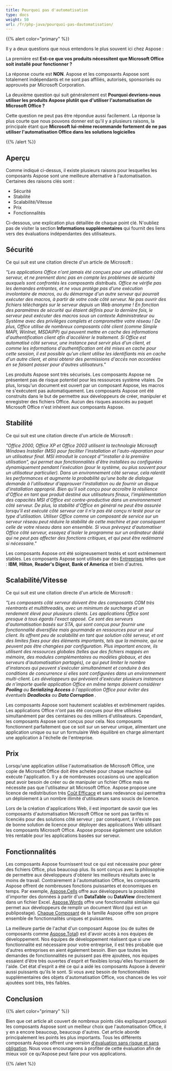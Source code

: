 ```yaml
---
title: Pourquoi pas d'automatisation
type: docs
weight: 50
url: /fr/php-java/pourquoi-pas-dautomatisation/
---
```


{{% alert color="primary" %}} 

Il y a deux questions que nous entendons le plus souvent ici chez Aspose : 


La première est **Est-ce que vos produits nécessitent que Microsoft Office soit installé pour fonctionner ?** 


La réponse courte est **NON**. Aspose et les composants Aspose sont totalement indépendants et ne sont pas affiliés, autorisés, sponsorisés ou approuvés par Microsoft Corporation. 


La deuxième question qui suit généralement est **Pourquoi devrions-nous utiliser les produits Aspose plutôt que d'utiliser l'automatisation de Microsoft Office ?** 


Cette question ne peut pas être répondue aussi facilement. La réponse la plus courte que nous pouvons donner est qu'il y a plusieurs raisons, la principale étant que **Microsoft lui-même recommande fortement de ne pas utiliser l'automatisation Office dans les solutions logicielles** 

{{% /alert %}} 
## **Aperçu**
Comme indiqué ci-dessus, il existe plusieurs raisons pour lesquelles les composants Aspose sont une meilleure alternative à l'automatisation. Certaines des raisons clés sont : 

- Sécurité
- Stabilité
- Scalabilité/Vitesse
- Prix
- Fonctionnalités

Ci-dessous, une explication plus détaillée de chaque point clé. N'oubliez pas de visiter la section **Informations supplémentaires** qui fournit des liens vers des évaluations indépendantes des utilisateurs. 
## **Sécurité**
Ce qui suit est une citation directe d'un article de Microsoft : 


*"Les applications Office n'ont jamais été conçues pour une utilisation côté serveur, et ne prennent donc pas en compte les problèmes de sécurité auxquels sont confrontés les composants distribués. Office ne vérifie pas les demandes entrantes, et ne vous protège pas d'une exécution involontaire de macros, ou du démarrage d'un autre serveur qui pourrait exécuter des macros, à partir de votre code côté serveur. Ne pas ouvrir des fichiers téléchargés sur le serveur depuis un Web anonyme ! En fonction des paramètres de sécurité qui étaient définis pour la dernière fois, le serveur peut exécuter des macros sous un contexte Administrateur ou Système avec des privilèges complets et compromettre votre réseau ! De plus, Office utilise de nombreux composants côté client (comme Simple MAPI, WinInet, MSDAIPP) qui peuvent mettre en cache des informations d'authentification client afin d'accélérer le traitement. Si Office est automatisé côté serveur, une instance peut servir plus d'un client, et comme les informations d'authentification ont été mises en cache pour cette session, il est possible qu'un client utilise les identifiants mis en cache d'un autre client, et ainsi obtenir des permissions d'accès non accordées en se faisant passer pour d'autres utilisateurs."* 


Les produits Aspose sont très sécurisés. Les composants Aspose ne présentent pas de risque potentiel pour les ressources système vitales. De plus, lorsqu'un document est ouvert par un composant Aspose, les macros ne s'exécutent pas automatiquement. Les composants Aspose ont été construits dans le but de permettre aux développeurs de créer, manipuler et enregistrer des fichiers Office. Aucun des risques associés au paquet Microsoft Office n'est inhérent aux composants Aspose. 
## **Stabilité**
Ce qui suit est une citation directe d'un article de Microsoft : 


*"Office 2000, Office XP et Office 2003 utilisent la technologie Microsoft Windows Installer (MSI) pour faciliter l'installation et l'auto-réparation pour un utilisateur final. MSI introduit le concept d'"installer à la première utilisation", qui permet aux fonctionnalités d'être installées ou configurées dynamiquement pendant l'exécution (pour le système, ou plus souvent pour un utilisateur particulier). Dans un environnement côté serveur, cela ralentit les performances et augmente la probabilité qu'une boîte de dialogue demande à l'utilisateur d'approuver l'installation ou de fournir un disque d'installation approprié. Bien qu'il soit conçu pour accroître la résilience d'Office en tant que produit destiné aux utilisateurs finaux, l'implémentation des capacités MSI d'Office est contre-productive dans un environnement côté serveur. De plus, la stabilité d'Office en général ne peut être assurée lorsqu'il est exécuté côté serveur car il n'a pas été conçu ni testé pour ce type d'utilisation. Utiliser Office comme un composant de service sur un serveur réseau peut réduire la stabilité de cette machine et par conséquent celle de votre réseau dans son ensemble. Si vous prévoyez d'automatiser Office côté serveur, essayez d'isoler le programme sur un ordinateur dédié qui ne peut pas affecter des fonctions critiques, et qui peut être redémarré si nécessaire."* 


Les composants Aspose ont été soigneusement testés et sont extrêmement stables. Les composants Aspose sont utilisés par des [Entreprises](https://about.aspose.com/customers) telles que : **IBM**, **Hilton**, **Reader's Digest**, **Bank of America** et bien d'autres. 
## **Scalabilité/Vitesse**
Ce qui suit est une citation directe d'un article de Microsoft : 


*"Les composants côté serveur doivent être des composants COM très réentrants et multithreadés, avec un minimum de surcharge et un rendement élevé pour plusieurs clients. Les applications Office sont presque à tous égards l'exact opposé. Ce sont des serveurs d'automatisation basés sur STA, qui sont conçus pour fournir une fonctionnalité diversifiée mais gourmande en ressources pour un seul client. Ils offrent peu de scalabilité en tant que solution côté serveur, et ont des limites fixes pour des éléments importants, tels que la mémoire, qui ne peuvent pas être changées par configuration. Plus important encore, ils utilisent des ressources globales (telles que des fichiers mappés en mémoire, des modules complémentaires ou modèles globaux, et des serveurs d'automatisation partagés), ce qui peut limiter le nombre d'instances qui peuvent s'exécuter simultanément et conduire à des conditions de concurrence si elles sont configurées dans un environnement multi-client. Les développeurs qui prévoient d'exécuter plusieurs instances de n'importe quelle application Office en même temps doivent considérer* ***Pooling*** *ou* ***Serializing Access*** *à l'application Office pour éviter des éventuels* ***Deadlocks*** *ou* ***Data Corruption*** *.* 


Les composants Aspose sont hautement scalables et extrêmement rapides. Les applications Office n'ont pas été conçues pour être utilisées simultanément par des centaines ou des milliers d'utilisateurs. Cependant, les composants Aspose sont conçus pour cela. Nos composants fonctionnent parfaitement que ce soit sur un serveur unique, alimentant une application unique ou sur un formulaire Web équilibré en charge alimentant une application à l'échelle de l'entreprise. 
## **Prix**
Lorsqu'une application utilise l'automatisation de Microsoft Office, une copie de Microsoft Office doit être achetée pour chaque machine qui exécute l'application. Il y a de nombreuses occasions où une application peut avoir besoin de créer ou de manipuler un fichier Office mais ne nécessite pas que l'utilisateur ait Microsoft Office. Aspose propose une licence de redistribution très [Coût Efficace](https://purchase.aspose.com/) et sans redevance qui permettra un déploiement à un nombre illimité d'utilisateurs sans soucis de licence. 


Lors de la création d'applications Web, il est important de savoir que les composants d'automatisation Microsoft Office ne sont pas tarifés ni licenciés pour des solutions côté serveur ; par conséquent, il n'existe pas de bonne solution de licence pour déployer des applications Web utilisant les composants Microsoft Office. Aspose propose également une solution très rentable pour les applications basées sur serveur. 
## **Fonctionnalités**
Les composants Aspose fournissent tout ce qui est nécessaire pour gérer des fichiers Office, plus beaucoup plus. Ils sont conçus avec la philosophie de permettre aux développeurs d'obtenir les meilleurs résultats avec le moins de travail. Contrairement à l'automatisation Office, les composants Aspose offrent de nombreuses fonctions puissantes et économiques en temps. Par exemple, [Aspose.Cells](https://products.aspose.com/cells/php-java/) offre aux développeurs la possibilité d'importer des données à partir d'un **DataTable** ou **DataView** directement dans un fichier Excel. [Aspose.Words](https://products.aspose.com/words/php-java/) offre une fonctionnalité similaire qui permet aux développeurs de remplir un document Word (qui est un publipostage). [Chaque Composant](https://products.aspose.com/total/php-java/) de la famille Aspose offre son propre ensemble de fonctionnalités uniques et puissantes.


La meilleure partie de l'achat d'un composant Aspose (ou de suites de composants comme [Aspose.Total](https://products.aspose.com/total/php-java/)) est d'avoir accès à nos équipes de développement. Nos équipes de développement réalisent que si une fonctionnalité est nécessaire pour votre entreprise, il est très probable que d'autres entreprises en aient également besoin. Bien que toutes les demandes de fonctionnalités ne puissent pas être ajoutées, nos équipes essaient d'être très ouvertes d'esprit et flexibles lorsqu'elles fournissent de l'aide. Cet état d'esprit a été ce qui a aidé les composants Aspose à devenir aussi puissants qu'ils le sont. Si vous avez besoin de fonctionnalités supplémentaires des objets d'automatisation Office, vos chances de les voir ajoutées sont très, très faibles.
## **Conclusion**
{{% alert color="primary" %}} 

Bien que cet article ait couvert de nombreux points clés expliquant pourquoi les composants Aspose sont un meilleur choix que l'automatisation Office, il y en a encore beaucoup, beaucoup d'autres. Cet article aborde principalement les points les plus importants. Tous les différents composants Aspose offrent une version [d'évaluation sans risque et sans obligation](https://downloads.aspose.com/slides/java). Nous vous encourageons à profiter de cette évaluation afin de mieux voir ce qu'Aspose peut faire pour vos applications. 

{{% /alert %}} 